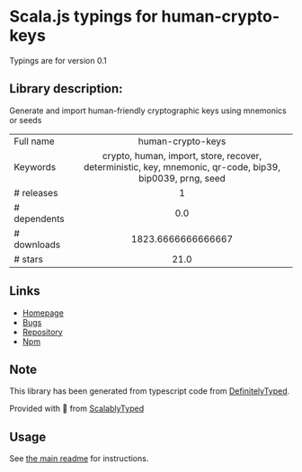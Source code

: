 
# Scala.js typings for human-crypto-keys

Typings are for version 0.1

## Library description:
Generate and import human-friendly cryptographic keys using mnemonics or seeds

|                    |                 |
| ------------------ | :-------------: |
| Full name          | human-crypto-keys |
| Keywords           | crypto, human, import, store, recover, deterministic, key, mnemonic, qr-code, bip39, bip0039, prng, seed |
| # releases         | 1 |
| # dependents       | 0.0 |
| # downloads        | 1823.6666666666667 |
| # stars            | 21.0 |

## Links
- [Homepage](https://github.com/ipfs-shipyard/js-human-crypto-keys#readme)
- [Bugs](https://github.com/ipfs-shipyard/js-human-crypto-keys/issues)
- [Repository](https://github.com/ipfs-shipyard/js-human-crypto-keys)
- [Npm](https://www.npmjs.com/package/human-crypto-keys)
    


## Note
This library has been generated from typescript code from [DefinitelyTyped](https://definitelytyped.org).

Provided with :purple_heart: from [ScalablyTyped](https://github.com/oyvindberg/ScalablyTyped)

## Usage
See [the main readme](../../readme.md) for instructions.



